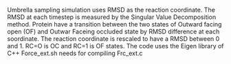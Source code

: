 Umbrella sampling simulation uses RMSD as the reaction coordinate. 
The RMSD at each timestep is measured by the Singular Value Decomposition method. Protein have a transition between the two states of Outward facing open (OF) and Outwar Faceing occluded state by RMSD difference at each soordinate. The reaction coordinate is rescaled to have a RMSD between 0 and 1. RC=O is OC and  RC=1 is OF states.
The code uses the Eigen library of C++
Force_ext.sh needs for compiling Frc_ext.c
